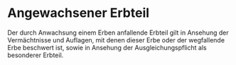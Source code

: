 # Angewachsener Erbteil

Der durch Anwachsung einem Erben anfallende Erbteil gilt in Ansehung der Vermächtnisse und Auflagen, mit denen dieser Erbe oder der wegfallende Erbe beschwert ist, sowie in Ansehung der Ausgleichungspflicht als besonderer Erbteil.